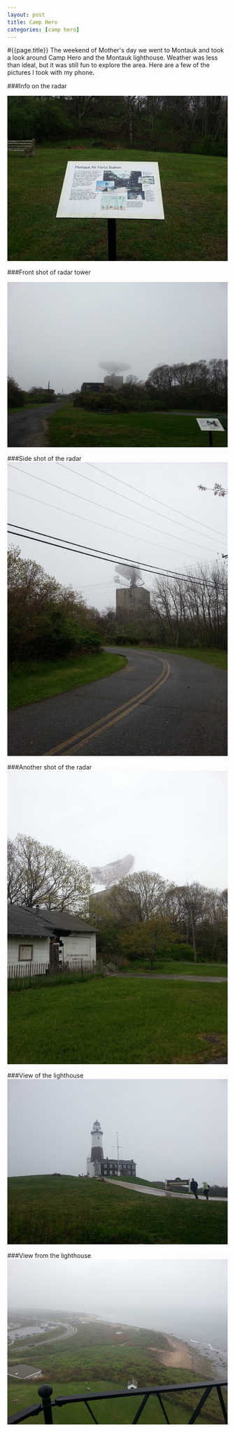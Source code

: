 ```yaml
---
layout: post
title: Camp Hero
categories: [camp hero]
---
```


#{{page.title}}
The weekend of Mother's day we went to Montauk and took a look around Camp Hero and the Montauk lighthouse. Weather was less than ideal, but it was still fun to explore the area. Here are a few of the pictures I took with my phone.

###Info on the radar

![Info on the radar tower][r2]

###Front shot of radar tower

![Front shot of radar tower][r1]

###Side shot of the radar
![Side shot of radar tower][r3]

###Another shot of the radar
![Side shot of radar tower][r4]

###View of the lighthouse
![View of the lighthouse][lh1]

###View from the lighthouse
![View from the lighthouse][lh2]

[r1]: /images/camp_hero/radar_front.jpg
[r2]: /images/camp_hero/radar_info.jpg
[r3]: /images/camp_hero/radar_side.jpg
[r4]: /images/camp_hero/radar_with_shed.jpg
[lh1]: /images/camp_hero/lhouse_frontview.jpg
[lh2]: /images/camp_hero/lhouse_topview.jpg